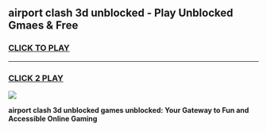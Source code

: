 
## airport clash 3d unblocked - Play Unblocked Gmaes & Free
<h3>
<a href="https://news.freeplayer.one?title=airport_clash_3d_unblocked&ref=23F">CLICK TO PLAY</a></h3>
<hr>

<h3>
<a href="https://news.freeplayer.one?title=airport_clash_3d_unblocked&ref=23F">CLICK 2 PLAY</a>
  
</h3>

<a href="https://news.freeplayer.one?title=airport_clash_3d_unblocked&ref=23F/"><img src="https://clearcache.store/games.png"></a>


**airport clash 3d unblocked games unblocked: Your Gateway to Fun and Accessible Online Gaming**
